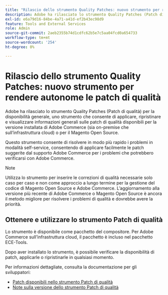 ```yaml
---
title: "Rilascio dello strumento Quality Patches: nuovo strumento per rendere autonome le patch di qualità"
description: Adobe ha rilasciato lo strumento Quality Patches (Patch di qualità) per la disponibilità generale, uno strumento che consente di applicare, ripristinare e visualizzare informazioni generali sulle patch di qualità disponibili per la versione installata di Adobe Commerce (sia on-premise che sull’infrastruttura cloud) o per il Magento Open Source.
exl-id: e6a79d16-84be-4a71-a41d-ef2b43ec98d9
feature: Tools and External Services
role: Admin
source-git-commit: 2aeb2355b74d1cdfc62b5e7c5aa04fcd0a654733
workflow-type: tm+mt
source-wordcount: '254'
ht-degree: 0%

---
```


# Rilascio dello strumento Quality Patches: nuovo strumento per rendere autonome le patch di qualità

Adobe ha rilasciato lo strumento Quality Patches (Patch di qualità) per la disponibilità generale, uno strumento che consente di applicare, ripristinare e visualizzare informazioni generali sulle patch di qualità disponibili per la versione installata di Adobe Commerce (sia on-premise che sull’infrastruttura cloud) o per il Magento Open Source.

Questo strumento consente di risolvere in modo più rapido i problemi in modalità self-service, consentendo di applicare facilmente le patch suggerite dal supporto Adobe Commerce per i problemi che potrebbero verificarsi con Adobe Commerce.

>[!NOTE]
>
>Utilizza lo strumento per inserire le correzioni di qualità necessarie solo caso per caso e non come approccio a lungo termine per la gestione del codice di Magento Open Source e Adobe Commerce. L’aggiornamento alla versione più recente di Adobe Commerce o Magento Open Source è ancora il metodo migliore per risolvere i problemi di qualità e dovrebbe avere la priorità.

## Ottenere e utilizzare lo strumento Patch di qualità

Lo strumento è disponibile come pacchetto del compositore. Per Adobe Commerce sull’infrastruttura cloud, il pacchetto è incluso nel pacchetto ECE-Tools.

Dopo aver installato lo strumento, è possibile verificare la disponibilità di patch, applicarle o ripristinarle in qualsiasi momento.

Per informazioni dettagliate, consulta la documentazione per gli sviluppatori:

* [Patch disponibili nello strumento Patch di qualità](https://experienceleague.adobe.com/tools/commerce-quality-patches/index.html)
* [Note sulla versione dello strumento Patch di qualità](https://experienceleague.adobe.com/en/docs/commerce-operations/tools/quality-patches-tool/release-notes)
